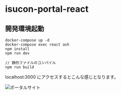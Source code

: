 # isucon-portal-react
## 開発環境起動
```
docker-compose up -d
docker-compose exec react ash
npm install
npm run dev

// 静的ファイルのコンパイル
npm run build
```
localhost:3000 にアクセスするとこんな感じとなります。

![ポータルサイト](https://storage.googleapis.com/zenn-user-upload/22132a71a844-20220828.png)
